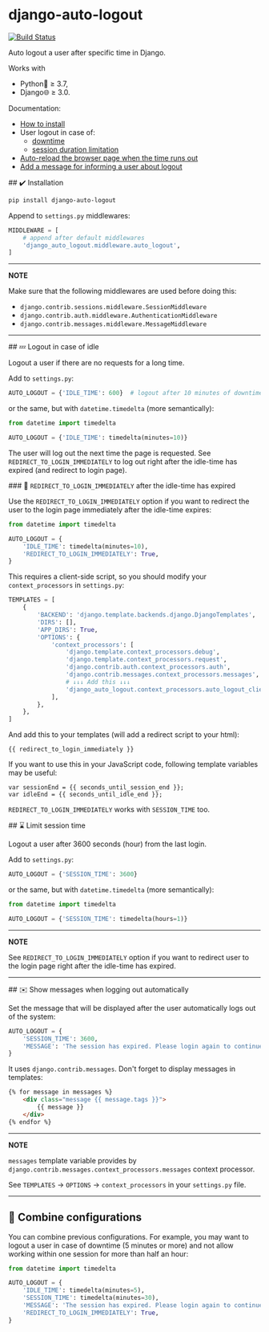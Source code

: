 # django-auto-logout

[![Build Status](https://app.travis-ci.com/bugov/django-auto-logout.svg?branch=master)](https://app.travis-ci.com/bugov/django-auto-logout)

Auto logout a user after specific time in Django.

Works with
- Python🐍 ≥ 3.7,
- Django🌐 ≥ 3.0.

Documentation:
- [How to install](#installation)
- User logout in case of:
  - [downtime](#idle-time)
  - [session duration limitation](#session-time)
- [Auto-reload the browser page when the time runs out](#reload)
- [Add a message for informing a user about logout](#message)

##<a name="installation"></a> ✔️ Installation

```bash
pip install django-auto-logout
```

Append to `settings.py` middlewares:

```python
MIDDLEWARE = [
    # append after default middlewares
    'django_auto_logout.middleware.auto_logout',
]
```

---

**NOTE**

Make sure that the following middlewares are used before doing this:

- `django.contrib.sessions.middleware.SessionMiddleware`
- `django.contrib.auth.middleware.AuthenticationMiddleware`
- `django.contrib.messages.middleware.MessageMiddleware`

---

##<a name="idle-time"></a> 💤 Logout in case of idle

Logout a user if there are no requests for a long time.

Add to `settings.py`:

```python
AUTO_LOGOUT = {'IDLE_TIME': 600}  # logout after 10 minutes of downtime
```

or the same, but with `datetime.timedelta` (more semantically):

```python
from datetime import timedelta

AUTO_LOGOUT = {'IDLE_TIME': timedelta(minutes=10)}
```

The user will log out the next time the page is requested.
See `REDIRECT_TO_LOGIN_IMMEDIATELY` to log out right after the idle-time has expired
(and redirect to login page).

###<a name="reload"></a> 🔄 `REDIRECT_TO_LOGIN_IMMEDIATELY` after the idle-time has expired

Use the `REDIRECT_TO_LOGIN_IMMEDIATELY` option
if you want to redirect the user to the login page
immediately after the idle-time expires:

```python
from datetime import timedelta

AUTO_LOGOUT = {
    'IDLE_TIME': timedelta(minutes=10),
    'REDIRECT_TO_LOGIN_IMMEDIATELY': True,
}
```

This requires a client-side script, so you should
modify your `context_processors` in `settings.py`:

```python
TEMPLATES = [
    {
        'BACKEND': 'django.template.backends.django.DjangoTemplates',
        'DIRS': [],
        'APP_DIRS': True,
        'OPTIONS': {
            'context_processors': [
                'django.template.context_processors.debug',
                'django.template.context_processors.request',
                'django.contrib.auth.context_processors.auth',
                'django.contrib.messages.context_processors.messages',
                # ↓↓↓ Add this ↓↓↓
                'django_auto_logout.context_processors.auto_logout_client',
            ],
        },
    },
]
```

And add this to your templates (will add a redirect script to your html):

```
{{ redirect_to_login_immediately }}
```

If you want to use this in your JavaScript code, following template variables may be useful:

```
var sessionEnd = {{ seconds_until_session_end }};
var idleEnd = {{ seconds_until_idle_end }};
```

`REDIRECT_TO_LOGIN_IMMEDIATELY` works with `SESSION_TIME` too.

##<a name="session-time"></a> ⌛ Limit session time

Logout a user after 3600 seconds (hour) from the last login.

Add to `settings.py`:

```python
AUTO_LOGOUT = {'SESSION_TIME': 3600}
```

or the same, but with `datetime.timedelta` (more semantically):

```python
from datetime import timedelta

AUTO_LOGOUT = {'SESSION_TIME': timedelta(hours=1)}
```

---

**NOTE**

See `REDIRECT_TO_LOGIN_IMMEDIATELY` option
if you want to redirect user to the login page
right after the idle-time has expired.

---

##<a name="message"></a> ✉️ Show messages when logging out automatically

Set the message that will be displayed after the user automatically logs out of the system:

```python
AUTO_LOGOUT = {
    'SESSION_TIME': 3600,
    'MESSAGE': 'The session has expired. Please login again to continue.',
}
```

It uses `django.contrib.messages`. Don't forget to display messages in templates:

```html
{% for message in messages %}
    <div class="message {{ message.tags }}">
        {{ message }}
    </div>
{% endfor %}
```

---

**NOTE**

`messages` template variable provides by `django.contrib.messages.context_processors.messages`
context processor.

See `TEMPLATES` → `OPTIONS` → `context_processors` in your `settings.py` file.

---

## 🌈 Combine configurations

You can combine previous configurations. For example, you may want to logout a user
in case of downtime (5 minutes or more) and not allow working within one session
for more than half an hour:

```python
from datetime import timedelta

AUTO_LOGOUT = {
    'IDLE_TIME': timedelta(minutes=5),
    'SESSION_TIME': timedelta(minutes=30),
    'MESSAGE': 'The session has expired. Please login again to continue.',
    'REDIRECT_TO_LOGIN_IMMEDIATELY': True,
}
```
